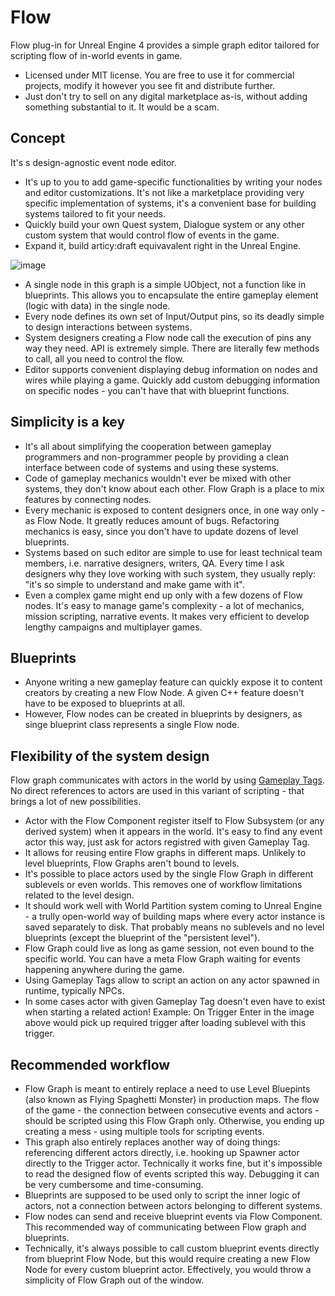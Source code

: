 # Flow

Flow plug-in for Unreal Engine 4 provides a simple graph editor tailored for scripting flow of in-world events in game.
* Licensed under MIT license. You are free to use it for commercial projects, modify it however you see fit and distribute further.
* Just don't try to sell on any digital marketplace as-is, without adding something substantial to it. It would be a scam.

## Concept
It's s design-agnostic event node editor. 
* It's up to you to add game-specific functionalities by writing your nodes and editor customizations. It's not like a marketplace providing very specific implementation of systems, it's a convenient base for building systems tailored to fit your needs.
* Quickly build your own Quest system, Dialogue system or any other custom system that would control flow of events in the game.
* Expand it, build articy:draft equivavalent right in the Unreal Engine.

![image](https://user-images.githubusercontent.com/5065057/92635150-a8abab00-f2d5-11ea-9241-994b5d56b04d.png)

* A single node in this graph is a simple UObject, not a function like in blueprints. This allows you to encapsulate the entire gameplay element (logic with data) in the single node.
* Every node defines its own set of Input/Output pins, so its deadly simple to design interactions between systems. 
* System designers creating a Flow node call the execution of pins any way they need. API is extremely simple. There are literally few methods to call, all you need to control the flow.
* Editor supports convenient displaying debug information on nodes and wires while playing a game. Quickly add custom debugging information on specific nodes - you can't have that with blueprint functions.

## Simplicity is a key
* It's all about simplifying the cooperation between gameplay programmers and non-programmer people by providing a clean interface between code of systems and using these systems.
* Code of gameplay mechanics wouldn't ever be mixed with other systems, they don't know about each other. Flow Graph is a place to mix features by connecting nodes.
* Every mechanic is exposed to content designers once, in one way only - as Flow Node. It greatly reduces amount of bugs. Refactoring mechanics is easy, since you don't have to update dozens of level blueprints.
* Systems based on such editor are simple to use for least technical team members, i.e. narrative designers, writers, QA. Every time I ask designers why they love working with such system, they usually reply: "it's so simple to understand and make game with it".
* Even a complex game might end up only with a few dozens of Flow nodes. It's easy to manage game's complexity - a lot of mechanics, mission scripting, narrative events. It makes very efficient to develop lengthy campaigns and multiplayer games.

## Blueprints
* Anyone writing a new gameplay feature can quickly expose it to content creators by creating a new Flow Node. A given C++ feature doesn't have to be exposed to blueprints at all.
* However, Flow nodes can be created in blueprints by designers, as singe blueprint class represents a single Flow node.

## Flexibility of the system design
Flow graph communicates with actors in the world by using [Gameplay Tags](https://docs.unrealengine.com/en-US/Gameplay/Tags/index.html). No direct references to actors are used in this variant of scripting - that brings a lot of new possibilities.
* Actor with the Flow Component register itself to Flow Subsystem (or any derived system) when it appears in the world. It's easy to find any event actor this way, just ask for actors registred with given Gameplay Tag.
* It allows for reusing entire Flow graphs in different maps. Unlikely to level blueprints, Flow Graphs aren't bound to levels.
* It's possible to place actors used by the single Flow Graph in different sublevels or even worlds. This removes one of workflow limitations related to the level design.
* It should work well with World Partition system coming to Unreal Engine - a trully open-world way of building maps where every actor instance is saved separately to disk. That probably means no sublevels and no level blueprints (except the blueprint of the "persistent level").
* Flow Graph could live as long as game session, not even bound to the specific world. You can have a meta Flow Graph waiting for events happening anywhere during the game.
* Using Gameplay Tags allow to script an action on any actor spawned in runtime, typically NPCs.
* In some cases actor with given Gameplay Tag doesn't even have to exist when starting a related action! Example: On Trigger Enter in the image above would pick up required trigger after loading sublevel with this trigger.

## Recommended workflow
* Flow Graph is meant to entirely replace a need to use Level Bluepints (also known as Flying Spaghetti Monster) in production maps. The flow of the game - the connection between consecutive events and actors - should be scripted using this Flow Graph only. Otherwise, you ending up creating a mess - using multiple tools for scripting events.
* This graph also entirely replaces another way of doing things: referencing different actors directly, i.e. hooking up Spawner actor directly to the Trigger actor. Technically it works fine, but it's impossible to read the designed flow of events scripted this way. Debugging it can be very cumbersome and time-consuming.
* Blueprints are supposed to be used only to script the inner logic of actors, not a connection between actors belonging to different systems.
* Flow nodes can send and receive blueprint events via Flow Component. This recommended way of communicating between Flow graph and blueprints.
* Technically, it's always possible to call custom blueprint events directly from blueprint Flow Node, but this would require creating a new Flow Node for every custom blueprint actor. Effectively, you would throw a simplicity of Flow Graph out of the window.


